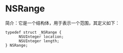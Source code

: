# NSRange

简介：它是一个结构体，用于表示一个范围，其定义如下：

```
typedef struct _NSRange {
      NSUInteger location;
      NSUInteger length;
} NSRange;
```